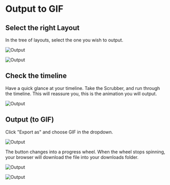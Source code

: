 # Output to GIF

## Select the right Layout

In the tree of layouts, select the one you wish to output.

![Output](https://chilipublishdocs.imgix.net/GraFx_studio/how_to/output_1.png)

![Output](https://chilipublishdocs.imgix.net/GraFx_studio/how_to/output_2.png)

## Check the timeline

Have a quick glance at your timeline. Take the Scrubber, and run through the timeline. This will reassure you, this is the animation you will output.

![Output](https://chilipublishdocs.imgix.net/GraFx_studio/how_to/output_3.gif)

## Output (to GIF)

Click "Export as" and choose GIF in the dropdown.

![Output](https://chilipublishdocs.imgix.net/GraFx_studio/how_to/output_4.png)

The button changes into a progress wheel. When the wheel stops spinning, your browser will download the file into your downloads folder.

![Output](https://chilipublishdocs.imgix.net/GraFx_studio/how_to/output_5.png)

![Output](https://chilipublishdocs.imgix.net/GraFx_studio/how_to/output_6.png)
